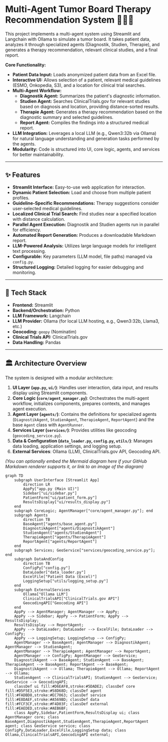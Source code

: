 # Multi-Agent Tumor Board Therapy Recommendation System 🧬🔬📄

This project implements a multi-agent system using Streamlit and Langchain with Ollama to simulate a tumor board. It takes patient data, analyzes it through specialized agents (Diagnostik, Studien, Therapie), and generates a therapy recommendation, relevant clinical studies, and a final report.

**Core Functionality:**

*   **Patient Data Input:** Loads anonymized patient data from an Excel file.
*   **Interactive UI:** Allows selection of a patient, relevant medical guidelines (ESMO, Onkopedia, S3), and a location for clinical trial searches.
*   **Multi-Agent Workflow:**
    *   **Diagnostik Agent:** Summarizes the patient's diagnostic information.
    *   **Studien Agent:** Searches ClinicalTrials.gov for relevant studies based on diagnosis and location, providing distance-sorted results.
    *   **Therapie Agent:** Generates a therapy recommendation based on the diagnostic summary and selected guidelines.
    *   **Report Agent:** Compiles the findings into a structured medical report.
*   **LLM Integration:** Leverages a local LLM (e.g., Qwen3:32b via Ollama) for natural language understanding and generation tasks performed by the agents.
*   **Modularity:** Code is structured into UI, core logic, agents, and services for better maintainability.

---

## ✨ Features

*   **Streamlit Interface:** Easy-to-use web application for interaction.
*   **Dynamic Patient Selection:** Load and choose from multiple patient profiles.
*   **Guideline-Specific Recommendations:** Therapy suggestions consider user-selected medical guidelines.
*   **Localized Clinical Trial Search:** Find studies near a specified location with distance calculation.
*   **Parallel Agent Execution:** Diagnostik and Studien agents run in parallel for efficiency.
*   **Automated Report Generation:** Produces a downloadable Markdown report.
*   **LLM-Powered Analysis:** Utilizes large language models for intelligent text processing.
*   **Configurable:** Key parameters (LLM model, file paths) managed via `config.py`.
*   **Structured Logging:** Detailed logging for easier debugging and monitoring.

---

## 🔧 Tech Stack

*   **Frontend:** Streamlit
*   **Backend/Orchestration:** Python
*   **LLM Framework:** Langchain
*   **LLM Provider:** Ollama (for local LLM hosting, e.g., Qwen3:32b, Llama3, etc.)
*   **Geocoding:** `geopy` (Nominatim)
*   **Clinical Trials API:** ClinicalTrials.gov
*   **Data Handling:** Pandas

---

## 🏛️ Architecture Overview

The system is designed with a modular architecture:

1.  **UI Layer (`app.py`, `ui/`)**: Handles user interaction, data input, and results display using Streamlit components.
2.  **Core Logic (`core/agent_manager.py`)**: Orchestrates the multi-agent workflow, initializes components, prepares contexts, and manages agent execution.
3.  **Agent Layer (`agents/`)**: Contains the definitions for specialized agents (`DiagnostikAgent`, `StudienAgent`, `TherapieAgent`, `ReportAgent`) and the base `Agent` class with `AgentRunner`.
4.  **Services Layer (`services/`)**: Provides utilities like geocoding (`geocoding_service.py`).
5.  **Data & Configuration (`data_loader.py`, `config.py`, `utils/`)**: Manages data loading, application settings, and logging setup.
6.  **External Services**: Ollama (LLM), ClinicalTrials.gov API, Geocoding API.

*(You can optionally embed the Mermaid diagram here if your GitHub Markdown renderer supports it, or link to an image of the diagram)*

```mermaid
graph TD
    subgraph UserInterface [Streamlit App]
        direction LR
        AppPy["app.py (Main UI)"]
        Sidebar["ui/sidebar.py"]
        PatientForm["ui/patient_form.py"]
        ResultsDisplay["ui/results_display.py"]
    end
    subgraph CoreLogic; AgentManager["core/agent_manager.py"]; end
    subgraph Agents
        direction TB
        BaseAgent["agents/base_agent.py"]
        DiagnostikAgent["agents/DiagnostikAgent"]
        StudienAgent["agents/StudienAgent"]
        TherapieAgent["agents/TherapieAgent"]
        ReportAgent["agents/ReportAgent"]
    end
    subgraph Services; GeoService["services/geocoding_service.py"]; end
    subgraph DataAndConfig
        direction TB
        ConfigPy["config.py"]
        DataLoader["data_loader.py"]
        ExcelFile["Patient Data (Excel)"]
        LoggingSetup["utils/logging_setup.py"]
    end
    subgraph ExternalServices
        Ollama["Ollama LLM"]
        ClinicalTrialsAPI["ClinicalTrials.gov API"]
        GeocodingAPI["Geocoding API"]
    end
    AppPy --> AgentManager; AgentManager --> AppPy;
    AppPy --> Sidebar; AppPy --> PatientForm; AppPy --> ResultsDisplay;
    ResultsDisplay --> ReportAgent;
    AppPy --> DataLoader; DataLoader --> ExcelFile; DataLoader --> ConfigPy;
    AppPy --> LoggingSetup; LoggingSetup --> ConfigPy;
    AgentManager --> BaseAgent; AgentManager --> DiagnostikAgent; AgentManager --> StudienAgent;
    AgentManager --> TherapieAgent; AgentManager --> ReportAgent;
    AgentManager --> ConfigPy; AgentManager --> GeoService;
    DiagnostikAgent --> BaseAgent; StudienAgent --> BaseAgent; TherapieAgent --> BaseAgent; ReportAgent --> BaseAgent;
    DiagnostikAgent --> Ollama; TherapieAgent --> Ollama; ReportAgent --> Ollama;
    StudienAgent --> ClinicalTrialsAPI; StudienAgent --> GeoService; GeoService --> GeocodingAPI;
    classDef ui fill:#D6EAF8,stroke:#5DADE2; classDef core fill:#D5F5E3,stroke:#58D68D; classDef agent fill:#FADBD8,stroke:#EC7063; classDef service fill:#E8DAEF,stroke:#A569BD; classDef data fill:#FCF3CF,stroke:#F4D03F; classDef external fill:#EAEDED,stroke:#AEB6BF;
    class AppPy,Sidebar,PatientForm,ResultsDisplay ui; class AgentManager core; class BaseAgent,DiagnostikAgent,StudienAgent,TherapieAgent,ReportAgent agent; class GeoService service; class ConfigPy,DataLoader,ExcelFile,LoggingSetup data; class Ollama,ClinicalTrialsAPI,GeocodingAPI external;
